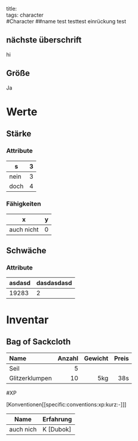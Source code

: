 title:   
tags: character  
#Character
##name
test
testtest
       einrückung
test
## nächste überschrift
hi

## Größe

Ja

# Werte
## Stärke
### Attribute
|s|3|
-|-
nein|3
doch|4
### Fähigkeiten
|x|y|
|-|-
auch nicht|0|

## Schwäche
### Attribute
asdasd|dasdasdasd
|-|-|
19283|2|


# Inventar

## Bag of Sackcloth
|Name|Anzahl|Gewicht|Preis|
|:----|-----:|------:|----:|
| Seil | 5 |||
| Glitzerklumpen | 10 | 5kg | 38s|


#XP

[Konventionen[[specific:conventions:xp:kurz:-]]]

|Name|Erfahrung|
|-|-|
| auch nich | K [Dubok] |

